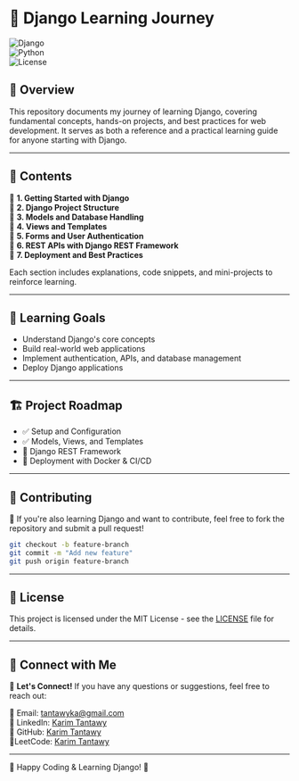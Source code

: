 # 🌟 Django Learning Journey  

![Django](https://img.shields.io/badge/Django-3.2%2B-green.svg)  
![Python](https://img.shields.io/badge/Python-3.8%2B-blue.svg)  
![License](https://img.shields.io/badge/License-MIT-orange.svg)  

## 📌 **Overview**  

This repository documents my journey of learning Django, covering fundamental concepts, hands-on projects, and best practices for web development. It serves as both a reference and a practical learning guide for anyone starting with Django.  

---

## 📖 **Contents**  

📌 **1. Getting Started with Django**  
📌 **2. Django Project Structure**  
📌 **3. Models and Database Handling**  
📌 **4. Views and Templates**  
📌 **5. Forms and User Authentication**  
📌 **6. REST APIs with Django REST Framework**  
📌 **7. Deployment and Best Practices**  

Each section includes explanations, code snippets, and mini-projects to reinforce learning.  

---

## 🎯 **Learning Goals**  

- Understand Django's core concepts  
- Build real-world web applications  
- Implement authentication, APIs, and database management  
- Deploy Django applications  

---

## 🏗 **Project Roadmap**  

- ✅ Setup and Configuration  
- ✅ Models, Views, and Templates  
- 🔲 Django REST Framework  
- 🔲 Deployment with Docker & CI/CD  

---

## 🤝 **Contributing**  

🚀 If you're also learning Django and want to contribute, feel free to fork the repository and submit a pull request!  

```bash
git checkout -b feature-branch
git commit -m "Add new feature"
git push origin feature-branch
```

---

## 📜 **License**  

This project is licensed under the MIT License - see the [LICENSE](LICENSE) file for details.  

---

## 📩 **Connect with Me**  

💬 **Let's Connect!** If you have any questions or suggestions, feel free to reach out:  

📧 Email: tantawyka@gmail.com  
🔗 LinkedIn: [Karim Tantawy](https://linkedin.com/in/kareem-ahmed-tantawy)  
🐍 GitHub: [Karim Tantawy](https://github.com/kareem-tantawy)  
🧩LeetCode: [Karim Tantawy](https://leetcode.com/u/KareemTantawy/)

---

🎯 Happy Coding & Learning Django! 🚀
